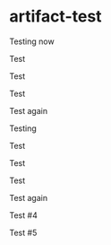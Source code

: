 # artifact-test

Testing now

Test

Test

Test

Test again

Testing

Test

Test

Test

Test again

Test #4

Test #5
